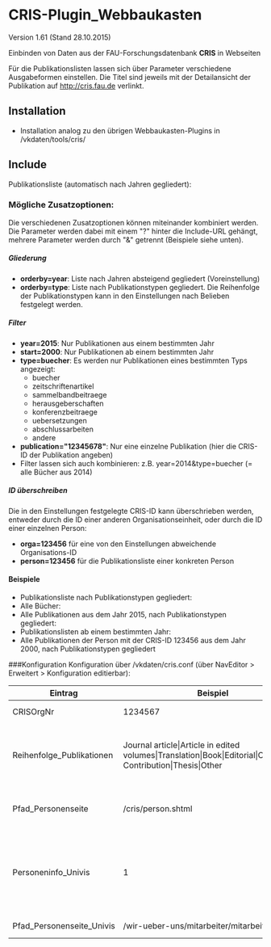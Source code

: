 CRIS-Plugin_Webbaukasten
========================

Version 1.61 (Stand 28.10.2015)

Einbinden von Daten aus der FAU-Forschungsdatenbank <b>CRIS</b> in Webseiten

Für die Publikationslisten lassen sich über Parameter verschiedene Ausgabeformen einstellen. Die Titel sind jeweils mit der Detailansicht der Publikation auf http://cris.fau.de verlinkt.

## Installation
- Installation analog zu den übrigen Webbaukasten-Plugins in /vkdaten/tools/cris/

## Include
Publikationsliste (automatisch nach Jahren gegliedert):<br />
<code><!--#include virtual="/vkdaten/tools/cris/publikationsliste.php" --></code>

### Mögliche Zusatzoptionen:
Die verschiedenen Zusatzoptionen können miteinander kombiniert werden. Die Parameter werden dabei mit einem "?" hinter die Include-URL gehängt, mehrere Parameter werden durch "&" getrennt (Beispiele siehe unten).

##### Gliederung
- <b>orderby=year</b>: Liste nach Jahren absteigend gegliedert (Voreinstellung)
- <b>orderby=type</b>: Liste nach Publikationstypen gegliedert. Die Reihenfolge der Publikationstypen kann in den Einstellungen nach Belieben festgelegt werden.

##### Filter
- <b>year=2015</b>: Nur Publikationen aus einem bestimmten Jahr
- <b>start=2000</b>: Nur Publikationen ab einem bestimmten Jahr
- <b>type=buecher</b>: Es werden nur Publikationen eines bestimmten Typs angezeigt:
	- buecher
    - zeitschriftenartikel
    - sammelbandbeitraege
    - herausgeberschaften
    - konferenzbeitraege
    - uebersetzungen
    - abschlussarbeiten
    - andere
- <b>publication="12345678"</b>: Nur eine einzelne Publikation (hier die CRIS-ID der Publikation angeben)
- Filter lassen sich auch kombinieren: z.B. year=2014&type=buecher (= alle Bücher aus 2014)

##### ID überschreiben
Die in den Einstellungen festgelegte CRIS-ID kann überschrieben werden, entweder durch die ID einer anderen Organisationseinheit, oder durch die ID einer einzelnen Person:
- <b>orga=123456</b> für eine von den Einstellungen abweichende Organisations-ID
- <b>person=123456</b> für die Publikationsliste einer konkreten Person

#### Beispiele
- Publikationsliste nach Publikationstypen gegliedert:<br />
  <code><!--#include virtual="/vkdaten/tools/cris/publikationsliste.php?orderby=type" --></code>
- Alle Bücher: <br />
  <code><!--#include virtual="/vkdaten/tools/cris/publikationsliste.php?type=buecher" --></code>
- Alle Publikationen aus dem Jahr 2015, nach Publikationstypen gegliedert:<br />
  <code><!--#include virtual="/vkdaten/tools/cris/publikationsliste.php?year=2015&orderby=type" --></code>
- Publikationslisten ab einem bestimmten Jahr:<br />
  <code><!--#include virtual="/vkdaten/tools/cris/publikationsliste.php/start=2000" --></code>
- Alle Publikationen der Person mit der CRIS-ID 123456 aus dem Jahr 2000, nach Publikationstypen gegliedert
  <code><!--#include virtual="/vkdaten/tools/cris/publikationsliste.php?person=123456&year=2000&orderby=pubtype" --></code>

###Konfiguration
Konfiguration über /vkdaten/cris.conf (über NavEditor > Erweitert > Konfiguration editierbar):<br />

Eintrag | Beispiel | Erklärung |
| ------------- | ------------- | ------------- |
CRISOrgNr | 1234567 | CRIS-Organisationsnummer |
Reihenfolge_Publikationen | Journal article&#124;Article in edited volumes&#124;Translation&#124;Book&#124;Editorial&#124;Conference Contribution&#124;Thesis&#124;Other | Reihenfolge, wenn die Publikationsliste nach Publikationstypen gegliedert werden soll|
Pfad_Personenseite | /cris/person.shtml | für Links von Publikations- und Mitarbeiterlisten auf Personen-Detailseite |
Personeninfo_Univis | 1 | In Publikationslisten Autoren mit ihrer UnivIS-Personenseite verlinken?; 1=ja, 0=nein; UnivIS-Plugin muss installiert und eingerichtet sein |
Pfad_Personenseite_Univis | /wir-ueber-uns/mitarbeiter/mitarbeiter.shtml | Pfad zur UnivIS-Personenseite |
